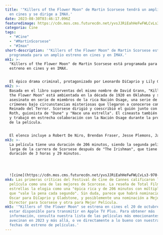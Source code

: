```yaml
---
title: '"Killers of the Flower Moon" de Martin Scorsese tendrá un amplio estreno
  en cines y se dirige a IMAX.'
date: 2023-08-30T03:46:17.096Z
featuredimage: https://cdn.mos.cms.futurecdn.net/yvsJJRiEahHeFwFWLCvLs3-970-80.jpg.webp
categoria: Cine
tags:
  - "#Cine"
  - "#MartinScorsese"
  - "#Imax"
short-description: '"Killers of the Flower Moon" de Martin Scorsese está
  programada para un amplio estreno en cines y en IMAX.'
mk1: >-
  "Killers of the Flower Moon" de Martin Scorsese está programada para un amplio
  estreno en cines y en IMAX.


  El épico drama criminal, protagonizado por Leonardo DiCaprio y Lily Gladstone, se estrenó por primera vez en el 76º Festival de Cine de Cannes, donde recibió una ovación de pie de nueve minutos.
mk2: >-
  Basada en el libro superventas del mismo nombre de David Grann, "Killers of
  the Flower Moon" está ambientada en la década de 1920 en Oklahoma y sigue el
  asesinato en serie de miembros de la rica Nación Osage, una serie de brutales
  crímenes bajo circunstancias misteriosas que llegaron a conocerse como el
  Reinado del Terror. Scorsese dirigió y coescribió el guión junto con Eric
  Roth, guionista de "Dune" y "Nace una estrella". El cineasta también consultó
  y trabajó en estrecha colaboración con la Nación Osage durante la producción
  de la película.


  El elenco incluye a Robert De Niro, Brendan Fraser, Jesse Plemons, Jason Isbell, Sturgill Simpson, Tantoo Cardinal, Jack White y John Lithgow.
mk3: >-
  La película tiene una duración de 206 minutos, siendo la segunda película más
  larga de la carrera de Scorsese después de "The Irishman", que tiene una
  duración de 3 horas y 29 minutos.




  ![cine](https://cdn.mos.cms.futurecdn.net/yvsJJRiEahHeFwFWLCvLs3-970-80.jpg.webp "cine")
mk4: Las primeras críticas del Festival de Cine de Cannes calificaron la
  película como una de las mejores de Scorcese. La reseña de Total Film de cinco
  estrellas la elogia como una "épica rica y de 206 minutos con múltiples capas"
  que "vale la pena cada segundo". Sin duda, parece que habrá nominaciones al
  Oscar para DiCaprio y Gladstone, y posiblemente una nominación a Mejor
  Director para Scorsese y otra para Mejor Película.
mk5: '"Killers of the Flower Moon" se estrena en cines el 20 de octubre antes de
  estar disponible para transmitir en Apple TV Plus. Para obtener más
  información, consulta nuestra lista de las películas más emocionantes que se
  avecinan en 2023 y más allá, o ve directamente a lo bueno con nuestra lista de
  fechas de estreno de películas.'
---
```


